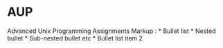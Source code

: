 # AUP
Advanced Unix Programming Assignments
Markup : * Bullet list
              * Nested bullet
                  * Sub-nested bullet etc
          * Bullet list item 2


